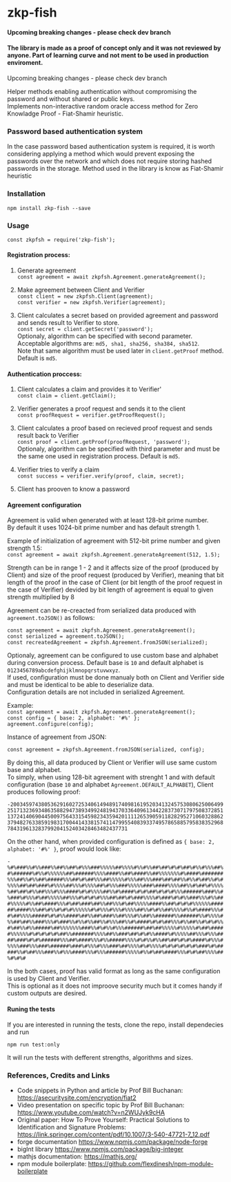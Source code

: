 # zkp-fish

#### Upcoming breaking changes - please check dev branch

#### The library is made as a proof of concept only and it was not reviewed by anyone. Part of learning curve and not ment to be used in production enviroment.

Upcoming breaking changes - please check dev branch

Helper methods enabling authentication without compromising the password and without shared or public keys.\
Implements non-interactive random oracle access method for Zero Knowladge Proof - Fiat-Shamir heuristic.

### Password based authentication system
In the case password based authentication system is required, it is worth considering applying a method which would prevent exposing the passwords over the network and which does not require storing hashed passwords in the storage. Method used in the library is know as Fiat-Shamir heuristic

### Installation

`npm install zkp-fish --save`

### Usage
`const zkpfsh = require('zkp-fish');`

#### Registration process:

1. Generate agreement\
`const agreement = await zkpfsh.Agreement.generateAgreement();`

2. Make agreement between Client and Verifier\
`const client = new zkpfsh.Client(agreement);`\
`const verifier = new zkpfsh.Verifier(agreement);`

3. Client calculates a secret based on provided agreement and password and sends result to Verifier to store.\
`const secret = client.getSecret('password');`\
Optionaly, algorithm can be specified with second parameter. Acceptable algorithms are: `md5, sha1, sha256, sha384, sha512`.\
Note that same algorithm must be used later in `client.getProof` method. Default is `md5`.

#### Authentication proccess:

1. Client calculates a claim and provides it to Verifier'\
`const claim = client.getClaim();`

2. Verifier generates a proof request and sends it to the client\
`const proofRequest = verifier.getProofRequest();`

3. Client calculates a proof based on recieved proof request and sends result back to Verifier\
`const proof = client.getProof(proofRequest, 'password');`\
Optionaly, algorithm can be specified with third parameter and must be the same one used in registration process. Default is `md5`.

4. Verifier tries to verify a claim\
`const success = verifier.verify(proof, claim, secret);`

5. Client has prooven to know a password

#### Agreement configuration

Agreement is valid when generated with at least 128-bit prime number.\
By default it uses 1024-bit prime number and has default strength 1.

Example of initialization of agreement with 512-bit prime number and given strength 1.5:\
`const agreement = await zkpfsh.Agreement.generateAgreement(512, 1.5);`

Strength can be in range 1 - 2 and it affects size of the proof (produced by Client) and size of the proof request (produced by Verifier), meaning that bit length of the proof in the case of Client (or bit length of the proof request in the case of Verifier) devided by bit length of agreement is equal to given strength multiplied by 8

Agreement can be re-creacted from serialized data produced with `agreement.toJSON()` as follows:

`const agreement = await zkpfsh.Agreement.generateAgreement();`\
`const serialized = agreement.toJSON();`\
`const recreatedAgreement = zkpfsh.Agreement.fromJSON(serialized);`

Optionaly, agreement can be configured to use custom base and alphabet during conversion process. Default base is `10` and default alphabet is `0123456789abcdefghijklmnopqrstuvwxyz`.\
If used, configuration must be done manualy both on Client and Verifier side and must be identical to be able to deserialize data.\
Configuration details are not included in serialized Agreement.

Example:\
`const agreement = await zkpfsh.Agreement.generateAgreement();`\
`const config = { base: 2, alphabet: '#%' };`\
`agreement.configure(config);`

Instance of agreement from JSON:

`const agreement = zkpfsh.Agreement.fromJSON(serialized, config);`

By doing this, all data produced by Client or Verifier will use same custom base and alphabet.\
To simply, when using 128-bit agreement with strenght 1 and with default configuration (base `10` and alphabet `Agreement.DEFAULT_ALPHABET`), Client produces following proof:

`-200345974380536291602725340614948917409816195203413245753080625006499251713236934863588294738934992481943703364096134422837307179750837285113724140690445009756433154598234359420111126539059118282952710603288623794827633859198317004414338157411479955408393374957865885795838352968784319613283799204152403428463482437731`

On the other hand, when provided configuration is defined as `{ base: 2, alphabet: '#%' }`, proof would look like:

`-%#%###%%#%%###%%##%%##%#%%%###%%%%%##%%%%#%%#%%##%##%#%#%##%#%%#%%%##%#%######%#%%#%%%%%%##%######%%%%####%%##%####%%##%%%%%%%#%####%#######%%%##%%#%%##%#####%%%##%#%##%%%##%%%%%#%%%##%%%###%##%##%%#%%#%##%%#%#%%%%##%##%###%#%%%%##%%%#%%%%##%#%%%###%%%%%###%####%%%%##%%#%##%#%%%%%##%##%#%%##%%%#%%%####%#%#%%%%##%%#%####%#%#%##%#%#%#%%%######%###%%#%###%#%%%#%##%%%%%##%%%#%#%#%#%%%##%##%#%###%%%%#%###%#%#%%###%%%#%%###%%%%%#%%##%####%%%#%##%###%##%%##%%%#%##%%%%%####%%##%#%#%#%%%%%%######%####%%%##%#%%#%#%#%%%%%%#%#%%%#%%%#%%%%##%%#%#%%##%%%%#%%#%####%%%##%##%%%%#####%#%#%%####%##%%##%###%%##%%%#%%##%%######%%######%%#%%%%#%%##%##%%###%%%#%###%%#%%#%%##%%#%%%##%%#%####%#%#%##%%%#%%##%%#%#%#%%#%##%%#%%#####%##%%%%%%%###%%#%#%%#%%%######%##%##%%%%%#%%%%%#%##%#####%%%%%%#%#%#%#%#%##%%#######%%%%##%%###%##%#%#%%####%#%%%%%##%%%#%%%####%###%#%#%######%%%##%####%%%#%%#####%%%%#%#%%#%%##%##%#%#%####%#%%%#%%%%###%%%###%######%###%#%%%#%%%###%##%%%%#%#%%%%#%#%#%#%#%#%###%#%#####%%#%##%%%###%%#%%%####%%%#%%%######%%%%%#%%#%##%####%%%#%#%##%%%%##%#%#%#`

In the both cases, proof has valid format as long as the same configuration is used by Client and Verifier.\
This is optional as it does not improove security much but it comes handy if custom outputs are desired.

#### Runing the tests

If you are interested in running the tests, clone the repo, install dependecies and run

`npm run test:only`

It will run the tests with defferent strengths, algorithms and sizes.

### References, Credits and Links
- Code snippets in Python and article by Prof Bill Buchanan: https://asecuritysite.com/encryption/fiat2
- Video presentation on specific topic by Prof Bill Buchanan: https://www.youtube.com/watch?v=n2WUJyk9cHA
- Original paper: How To Prove Yourself: Practical Solutions to Identification and Signature Problems: https://link.springer.com/content/pdf/10.1007/3-540-47721-7_12.pdf
- forge documentation https://www.npmjs.com/package/node-forge
- bigInt library https://www.npmjs.com/package/big-integer
- mathjs documentation: https://mathjs.org/
- npm module boilerplate: https://github.com/flexdinesh/npm-module-boilerplate
